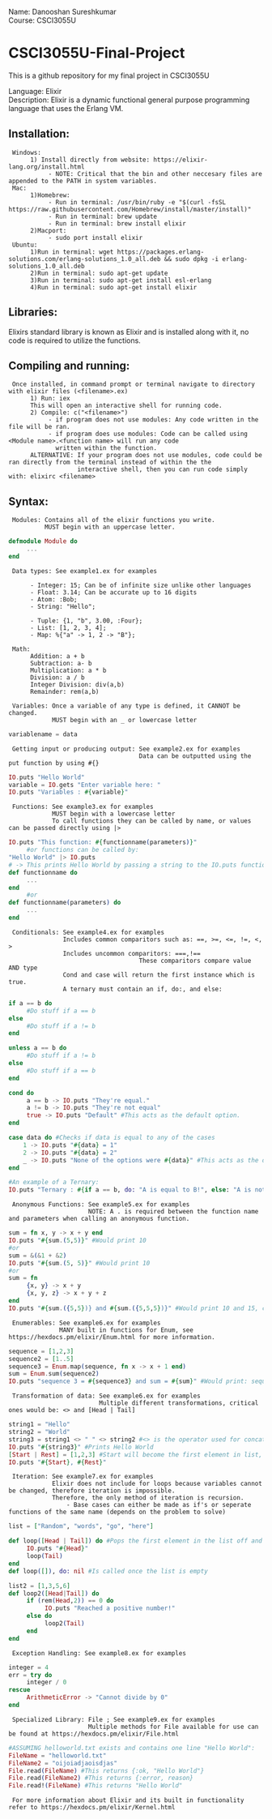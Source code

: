 Name: Danooshan Sureshkumar  
Course: CSCI3055U  

# CSCI3055U-Final-Project
This is a github repository for my final project in CSCI3055U  

Language: Elixir  
Description: Elixir is a dynamic functional general purpose programming language that uses the Erlang VM.  

## Installation: 
     Windows:  
          1) Install directly from website: https://elixir-lang.org/install.html  
               - NOTE: Critical that the bin and other neccesary files are appended to the PATH in system variables.  
     Mac:  
          1)Homebrew:   
               - Run in terminal: /usr/bin/ruby -e "$(curl -fsSL https://raw.githubusercontent.com/Homebrew/install/master/install)"  
               - Run in terminal: brew update  
               - Run in terminal: brew install elixir  
          2)Macport:  
               - sudo port install elixir  
     Ubuntu:  
          1)Run in terminal: wget https://packages.erlang-solutions.com/erlang-solutions_1.0_all.deb && sudo dpkg -i erlang-solutions_1.0_all.deb  
          2)Run in terminal: sudo apt-get update  
          3)Run in terminal: sudo apt-get install esl-erlang  
          4)Run in terminal: sudo apt-get install elixir  
## Libraries:
Elixirs standard library is known as Elixir and is installed along with it, no code is required to utilize the functions.   

## Compiling and running:
     Once installed, in command prompt or terminal navigate to directory with elixir files (<filename>.ex)
          1) Run: iex 
          This will open an interactive shell for running code.
          2) Compile: c("<filename>")
               - if program does not use modules: Any code written in the file will be ran.
               - if program does use modules: Code can be called using <Module name>.<function name> will run any code 
                 written within the function.
          ALTERNATIVE: If your program does not use modules, code could be ran directly from the terminal instead of within the the
                       interactive shell, then you can run code simply with: elixirc <filename>
      
## Syntax:  
     Modules: Contains all of the elixir functions you write.
              MUST begin with an uppercase letter.
```elixir
defmodule Module do
     ...
end
```
     Data types: See example1.ex for examples
     
          - Integer: 15; Can be of infinite size unlike other languages
          - Float: 3.14; Can be accurate up to 16 digits
          - Atom: :Bob; 
          - String: "Hello";
          
          - Tuple: {1, "b", 3.00, :Four};
          - List: [1, 2, 3, 4];
          - Map: %{"a" -> 1, 2 -> "B"};
          
     Math:
          Addition: a + b
          Subtraction: a- b
          Multiplication: a * b
          Division: a / b
          Integer Division: div(a,b)
          Remainder: rem(a,b)
          
     Variables: Once a variable of any type is defined, it CANNOT be changed. 
                MUST begin with an _ or lowercase letter
```elixir
variablename = data
```
     Getting input or producing output: See example2.ex for examples
                                        Data can be outputted using the put function by using #{}
```elixir
IO.puts "Hello World"
variable = IO.gets "Enter variable here: "
IO.puts "Variables : #{variable}"
```
     Functions: See example3.ex for examples
                MUST begin with a lowercase letter
                To call functions they can be called by name, or values can be passed directly using |>
```elixir
IO.puts "This function: #{functionname(parameters)}"
     #or functions can be called by:
"Hello World" |> IO.puts
# -> This prints Hello World by passing a string to the IO.puts function
def functionname do
     ...
end
     #or
def functionname(parameters) do
     ...
end
```
     Conditionals: See example4.ex for examples
                   Includes common comparitors such as: ==, >=, <=, !=, <, >
                   Includes uncommon comparitors: ===,!==
                                        These comparitors compare value AND type
                   Cond and case will return the first instance which is true.
                   A ternary must contain an if, do:, and else:
```elixir
if a == b do
     #Do stuff if a == b
else 
     #Do stuff if a != b
end

unless a == b do
     #Do stuff if a != b
else 
     #Do stuff if a == b
end

cond do
     a == b -> IO.puts "They're equal."
     a != b -> IO.puts "They're not equal"
     true -> IO.puts "Default" #This acts as the default option.
end

case data do #Checks if data is equal to any of the cases
    1 -> IO.puts "#{data} = 1"
    2 -> IO.puts "#{data} = 2"
    _ -> IO.puts "None of the options were #{data}" #This acts as the default option
end

#An example of a Ternary:
IO.puts "Ternary : #{if a == b, do: "A is equal to B!", else: "A is not equal to B!"}"
```
     Anonymous Functions: See example5.ex for examples
                          NOTE: A . is required between the function name and parameters when calling an anonymous function. 
```elixir
sum = fn x, y -> x + y end
IO.puts "#{sum.(5,5)}" #Would print 10
#or
sum = &(&1 + &2)
IO.puts "#{sum.(5, 5)}" #Would print 10
#or
sum = fn 
     {x, y} -> x + y
     {x, y, z} -> x + y + z
end
IO.puts "#{sum.({5,5})} and #{sum.({5,5,5})}" #Would print 10 and 15, can make different function definitions with different parameters.
```
     Enumerables: See example6.ex for examples
                  MANY built in functions for Enum, see https://hexdocs.pm/elixir/Enum.html for more information.
```elixir
sequence = [1,2,3]
sequence2 = [1..5]
sequence3 = Enum.map(sequence, fn x -> x + 1 end)
sum = Enum.sum(sequence2)
IO.puts "sequence 3 = #{sequence3} and sum = #{sum}" #Would print: sequence3 = [2,3,4] and sum = 15
```
     Transformation of data: See example6.ex for examples
                             Multiple different transformations, critical ones would be: <> and [Head | Tail]
```elixir
string1 = "Hello"
string2 = "World"
string3 = string1 <> " " <> string2 #<> is the operator used for concatenate strings
IO.puts "#{string3}" #Prints Hello World
[Start | Rest] = [1,2,3] #Start will become the first element in list, and Rest will be a list of the elements after the first.
IO.puts "#{Start}, #{Rest}" 
```
     Iteration: See example7.ex for examples
                Elixir does not include for loops because variables cannot be changed, therefore iteration is impossible.
                Therefore, the only method of iteration is recursion.
                    - Base cases can either be made as if's or seperate functions of the same name (depends on the problem to solve)
```elixir
list = ["Random", "words", "go", "here"]

def loop([Head | Tail]) do #Pops the first element in the list off and prints it, passes the remaining list to the same function
     IO.puts "#{Head}"
     loop(Tail)
end
def loop([]), do: nil #Is called once the list is empty

list2 = [1,3,5,6]
def loop2([Head|Tail]) do
     if (rem(Head,2)) == 0 do
          IO.puts "Reached a positive number!"
     else do
          loop2(Tail)
     end
end
```
     Exception Handling: See example8.ex for examples
```elixir
integer = 4
err = try do
     integer / 0
rescue
     ArithmeticError -> "Cannot divide by 0"
end
```
     Specialized Library: File ; See example9.ex for examples
                          Multiple methods for File available for use can be found at https://hexdocs.pm/elixir/File.html
```elixir
#ASSUMING helloworld.txt exists and contains one line "Hello World":
FileName = "helloworld.txt"
FileName2 = "oijoiadjaoisdjas"
File.read(FileName) #This returns {:ok, "Hello World"}
File.read(FileName2) #This returns {:error, reason}
File.read!(FileName) #This returns "Hello World"
```

     For more information about Elixir and its built in functionality refer to https://hexdocs.pm/elixir/Kernel.html
